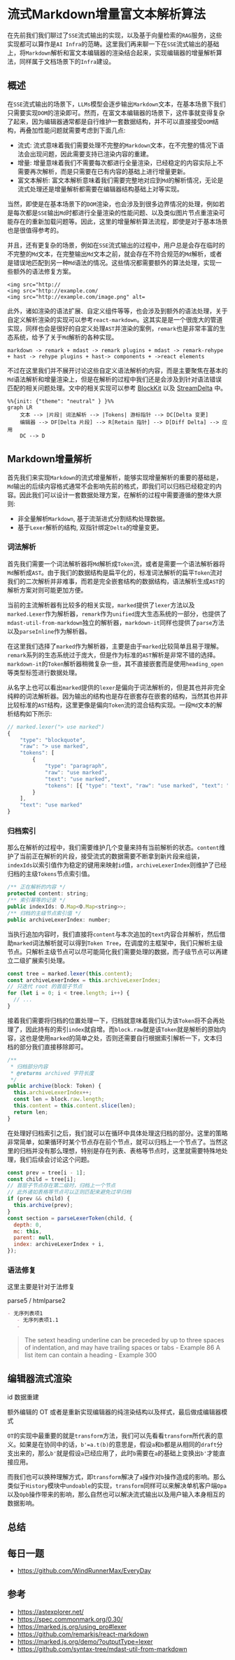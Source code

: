 # 流式Markdown增量富文本解析算法
在先前我们我们聊过了`SSE`流式输出的实现，以及基于向量检索的`RAG`服务，这些实现都可以算作是`AI Infra`的范畴。这里我们再来聊一下在`SSE`流式输出的基础上，将`Markdown`解析和富文本编辑器的渲染结合起来，实现编辑器的增量解析算法，同样属于文档场景下的`Infra`建设。

## 概述
在`SSE`流式输出的场景下，`LLMs`模型会逐步输出`Markdown`文本，在基本场景下我们只需要实现`DOM`的渲染即可。然而，在富文本编辑器的场景下，这件事就变得复杂了起来，因为编辑器通常都是自行维护一套数据结构，并不可以直接接受`DOM`结构，再叠加性能问题就需要考虑到下面几点:

- 流式: 流式意味着我们需要处理不完整的`Markdown`文本，在不完整的情况下语法会出现问题，因此需要支持已渲染内容的重建。
- 增量: 增量意味着我们不需要每次都进行全量渲染，已经稳定的内容实际上不需要再次解析，而是只需要在已有内容的基础上进行增量更新。
- 富文本解析: 富文本解析意味着我们需要完整地对应到`Md`的解析情况，无论是流式处理还是增量解析都需要在编辑器结构基础上对等实现。

当然，即使是在基本场景下的`DOM`渲染，也会涉及到很多边界情况的处理，例如若是每次都是`SSE`输出`Md`时都进行全量渲染的性能问题、以及类似图片节点重渲染可能存在的重新加载问题等。因此，这里的增量解析算法流程，即使是对于基本场景也是很值得参考的。

并且，还有更复杂的场景，例如在`SSE`流式输出的过程中，用户总是会存在临时的不完整的`Md`文本，在完整输出`Md`文本之前，就会存在不符合规范的`Md`解析，或者是错误地匹配到另一种`Md`语法的情况。这些情况都需要额外的算法处理，实现一些额外的语法修复方案。

```
<img src="http://
<img src="http://example.com/
<img src="http://example.com/image.png" alt=
```

此外，诸如渲染的语法扩展、自定义组件等等，也会涉及到额外的语法处理，关于自定义解析渲染的实现可以参考`react-markdown`。这其实是是一个很庞大的管道实现，同样也会是很好的自定义处理`AST`并渲染的案例，`remark`也是非常丰富的生态系统，给予了关于`Md`解析的各种实现。

```
markdown -> remark + mdast -> remark plugins + mdast -> remark-rehype + hast -> rehype plugins + hast-> components + ->react elements
```

不过在这里我们并不展开讨论这些自定义语法解析的内容，而是主要聚焦在基本的`Md`语法解析和增量渲染上，但是在解析的过程中我们还是会涉及到针对语法错误匹配的相关问题处理。文中的相关实现可以参考 [BlockKit](https://windrunnermax.github.io/BlockKit/streaming.html) 以及 [StreamDelta](https://github.com/WindRunnerMax/webpack-simple-environment/tree/master/packages/stream-delta) 中。

```mermaid
%%{init: {"theme": "neutral" } }%%
graph LR
    文本 --> |片段| 词法解析 --> |Tokens| 游标指针 --> DC[Delta 变更]
    编辑器 --> DF[Delta 片段] --> R[Retain 指针] --> D[Diff Delta] --> 应用
    DC --> D
```

## Markdown增量解析
首先我们来实现`Markdown`的流式增量解析，能够实现增量解析的重要的基础是，`Md`输出的后续内容格式通常不会影响先前的格式，即我们可以归档已经稳定的内容。因此我们可以设计一套数据处理方案，在解析的过程中需要遵循的整体大原则:

- 非全量解析`Markdown`, 基于流渐进式分割结构处理数据。
- 基于`Lexer`解析的结构, 双指针绑定`Delta`的增量变更。

### 词法解析
首先我们需要一个词法解析器将`Md`解析成`Token`流，或者是需要一个语法解析器将`Md`解析成`AST`。由于我们的数据结构是扁平化的，标准词法解析的扁平`Token`流对我们的二次解析并非难事，而若是完全嵌套结构的数据结构，语法解析生成`AST`的解析方案对则可能更加方便。

当前的主流解析器有比较多的相关实现，`marked`提供了`lexer`方法以及`marked.Lexer`作为解析器，`remark`作为`unified`庞大生态系统的一部分，也提供了`mdast-util-from-markdown`独立的解析器，`markdown-it`同样也提供了`parse`方法以及`parseInline`作为解析器。

在这里我们选择了`marked`作为解析器，主要是由于`marked`比较简单且易于理解。`remark`系列的生态系统过于庞大，但是作为标准的`AST`解析是非常不错的选择。`markdown-it`的`Token`解析器稍微复杂一些，其不直接嵌套而是使用`heading_open`等类型标签进行数据处理。

从名字上也可以看出`marked`提供的`lexer`是偏向于词法解析的，但是其也并非完全纯粹的词法解析器。因为输出的结构也是存在嵌套存在嵌套的结构，当然其也并非比较标准的`AST`结构，这里更像是偏向`Token`流的混合结构实现。一段`Md`文本的解析结构如下所示:

```js
// marked.lexer("> use marked")
{
    "type": "blockquote",
    "raw": "> use marked",
    "tokens": [
        {
            "type": "paragraph",
            "raw": "use marked",
            "text": "use marked",
            "tokens": [{ "type": "text", "raw": "use marked", "text": "use marked", "escaped": false }]
        }
    ],
    "text": "use marked"
}
```

### 归档索引
那么在解析的过程中，我们需要维护几个变量来持有当前解析的状态。`content`维护了当前正在解析的片段，接受流式的数据需要不断拿到新片段来组装，`indexIds`以索引值作为稳定的键用来映射`id`值，`archiveLexerIndex`则维护了已经归档的主级`Tokens`节点索引值。

```js
/** 正在解析的内容 */
protected content: string;
/** 索引幂等的记录 */
public indexIds: O.Map<O.Map<string>>;
/** 归档的主级节点索引值 */
public archiveLexerIndex: number;
```

当执行追加内容时，我们直接将`content`与本次追加的`text`内容合并解析，然后借助`marked`词法解析就可以得到`Token Tree`，在调度的主框架中，我们只解析主级节点。只解析主级节点可以尽可能简化我们需要处理的数据，而子级节点可以再建立二级扩展索引处理。

```js
const tree = marked.lexer(this.content);
const archiveLexerIndex = this.archiveLexerIndex;
// 只迭代 root 的首层子节点
for (let i = 0; i < tree.length; i++) {
  // ...
}
```

接着我们需要将归档的位置处理一下，归档就意味着我们认为该`Token`将不会再处理了，因此持有的索引`index`就自增。而`block.raw`就是该`Token`就是解析的原始内容，这也是使用`marked`的简单之处，否则还需要自行根据索引解析一下，文本归档的部分我们直接移除即可。

```js
/**
 * 归档部分内容
 * @returns archived 字符长度
 */
public archive(block: Token) {
  this.archiveLexerIndex++;
  const len = block.raw.length;
  this.content = this.content.slice(len);
  return len;
}
```

在处理好归档索引之后，我们就可以在循环中具体处理这归档的部分。这里的策略非常简单，如果循环时某个节点存在前个节点，就可以归档上一个节点了。当然这里的归档并没有那么理想，特别是存在列表、表格等节点时，这里就需要特殊地处理，我们后续会讨论这个问题。

```js
const prev = tree[i - 1];
const child = tree[i];
// 首层子节点存在第二级时，归档上一个节点
// 此外诸如表格等节点可以正则匹配来避免过早归档
if (prev && child) {
  this.archive(prev);
}
const section = parseLexerToken(child, {
  depth: 0,
  mc: this,
  parent: null,
  index: archiveLexerIndex + i,
});
```



### 语法修复
这里主要是针对于法修复

parse5 / htmlparse2

```md
- 无序列表项1
   - 无序列表项1.1
   - 
```

> The setext heading underline can be preceded by up to three spaces of indentation, and may have trailing spaces or tabs - Example 86
> A list item can contain a heading - Example 300

## 编辑器流式渲染

id 数据重建

额外编辑的 OT 或者是重新实现编辑器的纯渲染结构以及样式，最后做成编辑器模式

`OT`的实现中最重要的就是`transform`方法，我们可以先看看`transform`所代表的意义。如果是在协同中的话，`b'=a.t(b)`的意思是，假设`a`和`b`都是从相同的`draft`分支出来的，那么`b'`就是假设`a`已经应用了，此时`b`需要在`a`的基础上变换出`b'`才能直接应用。

而我们也可以换种理解方式，即`transform`解决了`a`操作对`b`操作造成的影响。那么类似于`History`模块中`undoable`的实现，`transform`同样可以来解决单机客户端`Opa`以及`Opb`操作带来的影响，那么自然也可以解决流式输出以及用户输入本身相互的数据影响。

## 总结

## 每日一题

- <https://github.com/WindRunnerMax/EveryDay>

## 参考

- <https://astexplorer.net/>
- <https://spec.commonmark.org/0.30/>
- <https://marked.js.org/using_pro#lexer>
- <https://github.com/remarkjs/react-markdown>
- <https://marked.js.org/demo/?outputType=lexer>
- <https://github.com/syntax-tree/mdast-util-from-markdown>
